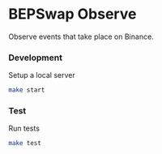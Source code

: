 BEPSwap Observe
===============

Observe events that take place on Binance.

### Development
Setup a local server
```bash
make start
```

### Test
Run tests
```bash
make test
```
